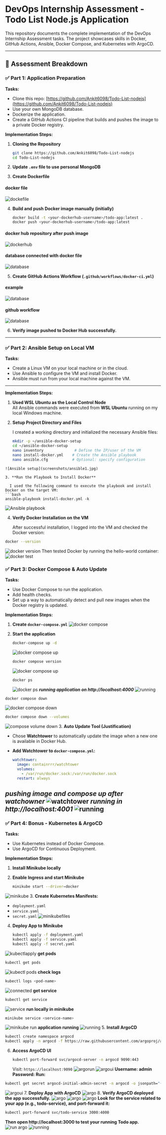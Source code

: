 # DevOps Internship Assessment - Todo List Node.js Application

This repository documents the complete implementation of the DevOps Internship Assessment tasks. The project showcases skills in Docker, GitHub Actions, Ansible, Docker Compose, and Kubernetes with ArgoCD.

---

## 📌 Assessment Breakdown

### ✅ Part 1: Application Preparation

**Tasks:**

* Clone this repo: [https://github.com/Ankit6098/Todo-List-nodejs](https://github.com/Ankit6098/Todo-List-nodejs)
* Use your own MongoDB database.
* Dockerize the application.
* Create a GitHub Actions CI pipeline that builds and pushes the image to a private Docker registry.

**Implementation Steps:**

1. **Cloning the Repository**

   ```bash
   git clone https://github.com/Ankit6098/Todo-List-nodejs
   cd Todo-List-nodejs
   ```

2. **Update `.env` file to use personal MongoDB**

3. **Create Dockerfile**

#### docker file
![dockefile](screenshots/dockerfile.png)

4. **Build and push Docker image manually (initially)**

   ```bash
   docker build -t <your-dockerhub-username>/todo-app:latest .
   docker push <your-dockerhub-username>/todo-app:latest
   ```
#### docker hub repository after push image
![dockerhub](screenshots/dockerhub.png)

#### database connected with docker file
![database](screenshots/datadocker.jpg)

5. **Create GitHub Actions Workflow (`.github/workflows/docker-ci.yml`)**

#### example 
![database](screenshots/dockerciyml.png)

#### github workflow
![database](screenshots/gitdockeraction.png)

6. **Verify image pushed to Docker Hub successfully.**


---

### ✅ Part 2: Ansible Setup on Local VM 

**Tasks:**
- Create a Linux VM on your local machine or in the cloud.
- Use Ansible to configure the VM and install Docker.
- Ansible must run from your local machine against the VM.

---

**Implementation Steps:**

1. **Used WSL Ubuntu as the Local Control Node**  
   All Ansible commands were executed from **WSL Ubuntu** running on my local Windows machine.

2. **Setup Project Directory and Files**

   I created a working directory and initialized the necessary Ansible files:

   ```bash
   mkdir -p ~/ansible-docker-setup
   cd ~/ansible-docker-setup
   nano inventory              # Define the IP/user of the VM
   nano install-docker.yml    # Create the Ansible playbook
   nano ansible.cfg           # Optional: specify configuration
  ```
  ![Ansible setup](screenshots/ansible1.jpg)

3. **Run the Playbook to Install Docker**

    I used the following command to execute the playbook and install Docker on the target VM:
  ```bash
  ansible-playbook install-docker.yml -k
  ```
 ![Ansible playbook](screenshots/ansibleplaybook.jpg)

4. **Verify Docker Installation on the VM**

    After successful installation, I logged into the VM and checked the Docker version:
  ```bash
  docker --version
  ```
  ![docker version](screenshots/dockerversion.jpg)
  Then tested Docker by running the hello-world container:
  ![docker test](screenshots/dockerhelloworld.jpg)

### ✅ Part 3: Docker Compose & Auto Update 

**Tasks:**

* Use Docker Compose to run the application.
* Add health checks.
* Set up a way to automatically detect and pull new images when the Docker registry is updated.

**Implementation Steps:**

1. **Create `docker-compose.yml`**
   ![docker compose](screenshots/dockercompose.png)
2. **Start the application**

   ```bash
   docker-compose up -d
   ```
   ![docker compose up](screenshots/composeup1.png)

   ```bash
   docker compose version
   ```
   ![docker compose up](screenshots/composeversion.png)

   ```bash
   docker ps
   ```
   ![docker ps](screenshots/dockerps.png)
  ***running application on http://localhost:4000***
  ![running](screenshots/running1.png)
  ```bash
  docker compose down
  ```
  ![docker compose down](screenshots/composedown.png)
  ```bash
  docker compose down --volumes
  ```
  ![compose volume down](screenshots/downvolums.png)
3. **Auto Update Tool (Justification)**

   * Chose **Watchtower** to automatically update the image when a new one is available in Docker Hub.

   * **Add Watchtower to `docker-compose.yml`:**

     ```yaml
     watchtower:
       image: containrrr/watchtower
       volumes:
         - /var/run/docker.sock:/var/run/docker.sock
       restart: always
     ```
  ***pushing image and compose up after watchowner***
  ![watchtower](screenshots/watchowner.png)
  ***running in http://localhost:4001***
  ![running](screenshots/running2.png)
---

### ✅ Part 4: Bonus - Kubernetes & ArgoCD 

**Tasks:**

* Use Kubernetes instead of Docker Compose.
* Use ArgoCD for Continuous Deployment.

**Implementation Steps:**

1. **Install Minikube locally**

2. **Enable Ingress and start Minikube**

   ```bash
   minikube start --driver=docker
   ```
![minikube](screenshots/minikubestart.png)
3. **Create Kubernetes Manifests:**

   * `deployment.yaml`
   * `service.yaml`
   * `secret.yaml`
![minikubefiles](screenshots/minikubefiles.png)
4. **Deploy App to Minikube**

   ```bash
   kubectl apply -f deployment.yaml
   kubectl apply -f service.yaml
   kubectl apply -f secret.yaml
   ```
![kubectlapply](screenshots/kubectlapply.png)
  **get pods**
  ```bash
  kubectl get pods
  ```
![kubectl pods](screenshots/getpods.png)
  **check logs**
  ```bash
  kubectl logs <pod-name>
  ```
  ![connected](screenshots/finalllly%20conected.png)
  **get service**
  ```bash
  kubectl get service
  ```
  ![service](screenshots/getservice.png)
  **run locally in minikube**
  ```bash
  minikube service <service-name>
  ```
  ![minikube run](screenshots/minikuberun.png)
  **application running**
  ![running](screenshots/runningmini3.png)
5. **Install ArgoCD**

   ```bash
   kubectl create namespace argocd
   kubectl apply -n argocd -f https://raw.githubusercontent.com/argoproj/argo-cd/stable/manifests/install.yaml
   ```

6. **Access ArgoCD UI**

   ```bash
   kubectl port-forward svc/argocd-server -n argocd 9090:443
   ```

   Visit: `https://localhost:9090`
![argorun](screenshots/argorun.png)
![argoui](screenshots/argoui.png)
**Username: admin**
**Password: Run:**
```bash
kubectl get secret argocd-initial-admin-secret -n argocd -o jsonpath="{.data.password}" | base64 -d
```
![argoui](screenshots/argoon.png)
7. **Deploy App with ArgoCD**
![argo](screenshots/argoyaml.png)
8. **Verify ArgoCD deployed the app successfully.**
![argo](screenshots/argoapp.png)
![argo](screenshots/argoapp2.png)
![argo](screenshots/argoapp3.png)
**Look for the service related to your app (e.g., todo-service), and port-forward it:**
```bash
kubectl port-forward svc/todo-service 3000:4000
```
**Then open http://localhost:3000 to test your running Todo app.**
![run argo](screenshots/runargo.png)
![running](screenshots/running4.png)
